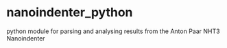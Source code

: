 # nanoindenter_python

python module for parsing and analysing results from the Anton Paar NHT3 Nanoindenter
